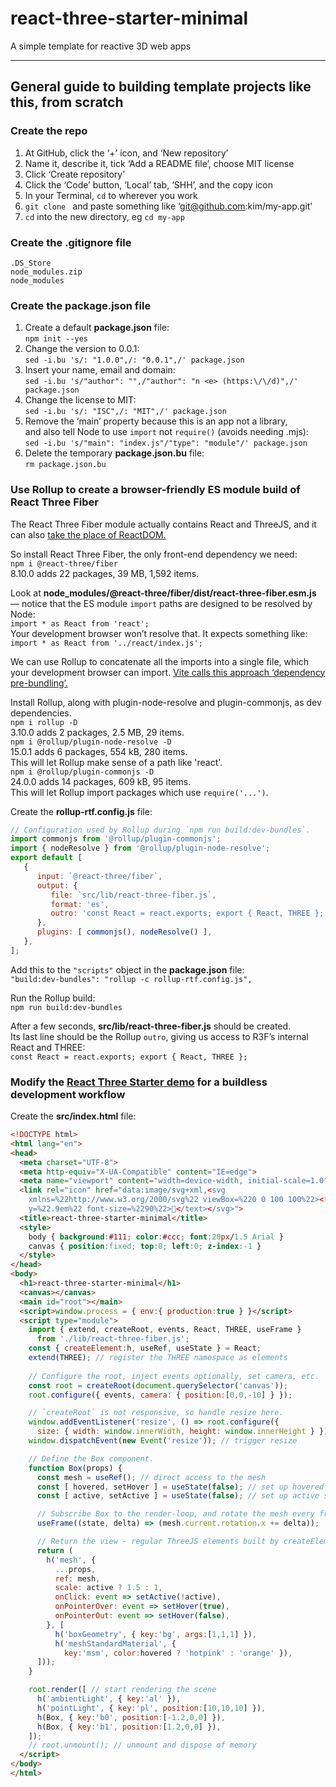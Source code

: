 # react-three-starter-minimal

A simple template for reactive 3D web apps

---

## General guide to building template projects like this, from scratch

### __Create the repo__

1. At GitHub, click the ‘+’ icon, and ‘New repository’
2. Name it, describe it, tick ‘Add a README file’, choose MIT license
3. Click ‘Create repository’
4. Click the ‘Code’ button, ‘Local’ tab, ‘SHH’, and the copy icon
5. In your Terminal, `cd` to wherever you work
6. `git clone ` and paste something like ‘git@github.com:kim/my-app.git’
7. `cd` into the new directory, eg `cd my-app`

### __Create the .gitignore file__

```
.DS_Store
node_modules.zip
node_modules
```

### __Create the package.json file__

1. Create a default __package.json__ file:  
   `npm init --yes`
2. Change the version to 0.0.1:  
   `sed -i.bu 's/: "1.0.0",/: "0.0.1",/' package.json` 
3. Insert your name, email and domain:  
   `sed -i.bu 's/"author": "",/"author": "n <e> (https:\/\/d)",/' package.json`
4. Change the license to MIT:  
   `sed -i.bu 's/: "ISC",/: "MIT",/' package.json`
5. Remove the ‘main’ property because this is an app not a library,  
   and also tell Node to use `import` not `require()` (avoids needing .mjs):  
   `sed -i.bu 's/"main": "index.js"/"type": "module"/' package.json`
6. Delete the temporary __package.json.bu__ file:  
   `rm package.json.bu`


### __Use Rollup to create a browser-friendly ES module build of React Three Fiber__

The React Three Fiber module actually contains React and ThreeJS, and it can
also [take the place of ReactDOM.](
https://docs.pmnd.rs/react-three-fiber/api/canvas#custom-canvas)

So install React Three Fiber, the only front-end dependency we need:  
`npm i @react-three/fiber`  
8.10.0 adds 22 packages, 39 MB, 1,592 items.

Look at __node_modules/@react-three/fiber/dist/react-three-fiber.esm.js__ —
notice that the ES module `import` paths are designed to be resolved by Node:  
`import * as React from 'react';`  
Your development browser won’t resolve that. It expects something like:  
`import * as React from '../react/index.js';`  

We can use Rollup to concatenate all the imports into a single file, which your
development browser can import. [Vite calls this approach ‘dependency pre-bundling’.](
https://vitejs.dev/guide/dep-pre-bundling.html#dev-bundles)

Install Rollup, along with plugin-node-resolve and plugin-commonjs, as dev dependencies.  
`npm i rollup -D`  
3.10.0 adds 2 packages, 2.5 MB, 29 items.  
`npm i @rollup/plugin-node-resolve -D`  
15.0.1 adds 6 packages, 554 kB, 280 items.  
This will let Rollup make sense of a path like 'react'.  
`npm i @rollup/plugin-commonjs -D`  
24.0.0 adds 14 packages, 609 kB, 95 items.  
This will let Rollup import packages which use `require('...')`.  

Create the __rollup-rtf.config.js__ file:  

```js
// Configuration used by Rollup during `npm run build:dev-bundles`.
import commonjs from '@rollup/plugin-commonjs';
import { nodeResolve } from '@rollup/plugin-node-resolve';
export default [
   {
      input: `@react-three/fiber`,
      output: {
         file: `src/lib/react-three-fiber.js`,
         format: 'es',
         outro: 'const React = react.exports; export { React, THREE };',
      },
      plugins: [ commonjs(), nodeResolve() ],
   },
];
```

Add this to the `"scripts"` object in the __package.json__ file:  
`"build:dev-bundles": "rollup -c rollup-rtf.config.js",`

Run the Rollup build:  
`npm run build:dev-bundles`

After a few seconds, __src/lib/react-three-fiber.js__ should be created.  
Its last line should be the Rollup `outro`, giving us access to R3F’s internal
React and THREE:  
`const React = react.exports; export { React, THREE };`


### __Modify the [React Three Starter demo](https://docs.pmnd.rs/react-three-fiber/getting-started/introduction#what-does-it-look-like?) for a buildless development workflow__


Create the __src/index.html__ file:  

```html
<!DOCTYPE html>
<html lang="en">
<head>
  <meta charset="UTF-8">
  <meta http-equiv="X-UA-Compatible" content="IE=edge">
  <meta name="viewport" content="width=device-width, initial-scale=1.0">
  <link rel="icon" href="data:image/svg+xml,<svg
    xmlns=%22http://www.w3.org/2000/svg%22 viewBox=%220 0 100 100%22><text
    y=%22.9em%22 font-size=%2290%22>🎊</text></svg>">
  <title>react-three-starter-minimal</title>
  <style>
    body { background:#111; color:#ccc; font:20px/1.5 Arial }
    canvas { position:fixed; top:0; left:0; z-index:-1 }
  </style>
</head>
<body>
  <h1>react-three-starter-minimal</h1>
  <canvas></canvas>
  <main id="root"></main>
  <script>window.process = { env:{ production:true } }</script>
  <script type="module">
    import { extend, createRoot, events, React, THREE, useFrame }
      from './lib/react-three-fiber.js';
    const { createElement:h, useRef, useState } = React;
    extend(THREE); // register the THREE namespace as elements
      
    // Configure the root, inject events optionally, set camera, etc.
    const root = createRoot(document.querySelector('canvas'));
    root.configure({ events, camera: { position:[0,0,-10] } });

    // `createRoot` is not responsive, so handle resize here.
    window.addEventListener('resize', () => root.configure({
      size: { width: window.innerWidth, height: window.innerHeight } }));
    window.dispatchEvent(new Event('resize')); // trigger resize

    // Define the Box component.
    function Box(props) {
      const mesh = useRef(); // direct access to the mesh
      const [ hovered, setHover ] = useState(false); // set up hovered state
      const [ active, setActive ] = useState(false); // set up active state

      // Subscribe Box to the render-loop, and rotate the mesh every frame.
      useFrame((state, delta) => (mesh.current.rotation.x += delta));

      // Return the view - regular ThreeJS elements built by createElement().
      return (
        h('mesh', {
          ...props,
          ref: mesh,
          scale: active ? 1.5 : 1,
          onClick: event => setActive(!active),
          onPointerOver: event => setHover(true),
          onPointerOut: event => setHover(false),
        }, [
          h('boxGeometry', { key:'bg', args:[1,1,1] }),
          h('meshStandardMaterial', {
            key:'msm', color:hovered ? 'hotpink' : 'orange' }),
      ]));
    }

    root.render([ // start rendering the scene
      h('ambientLight', { key:'al' }),
      h('pointLight', { key:'pl', position:[10,10,10] }),
      h(Box, { key:'b0', position:[-1.2,0,0] }),
      h(Box, { key:'b1', position:[1.2,0,0] }),
    ]);
    // root.unmount(); // unmount and dispose of memory
  </script>
</body>
</html>
```
